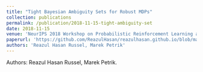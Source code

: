 ```yaml
---
title: "Tight Bayesian Ambiguity Sets for Robust MDPs"
collection: publications
permalink: /publication/2018-11-15-tight-ambiguity-set
date: 2018-11-15
venue: 'NeurIPS 2018 Workshop on Probabilistic Reinforcement Learning and Structured Control, Vancouver, Canada'
paperurl: 'https://github.com/ReazulHasan/reazulhasan.github.io/blob/master/files/tight_ambiguity_set.pdf'
authors: 'Reazul Hasan Russel, Marek Petrik'
---
```

Authors: Reazul Hasan Russel, Marek Petrik.
